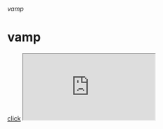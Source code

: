 <i>vamp</i>
<h1>vamp</h1>
<a href="https://google.com">click</a>
<iframe src="https://127.0.0.1:8080"></iframe>
